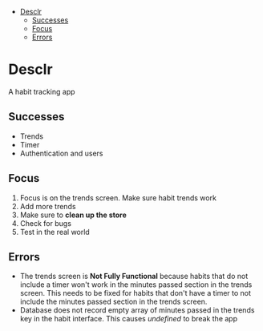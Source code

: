 - [Desclr](#desclr)
  - [Successes](#successes)
  - [Focus](#focus)
  - [Errors](#errors)

# Desclr

A habit tracking app

## Successes

- Trends
- Timer
- Authentication and users

## Focus

1. Focus is on the trends screen. Make sure habit trends work
2. Add more trends
3. Make sure to **clean up the store**
4. Check for bugs
5. Test in the real world

## Errors

- The trends screen is **Not Fully Functional** because habits that do not include a timer won't work in the minutes passed section in the trends screen. This needs to be fixed for habits that don't have a timer to not include the minutes passed section in the trends screen.
- Database does not record empty array of minutes passed in the trends key in the habit interface. This causes _undefined_ to break the app
